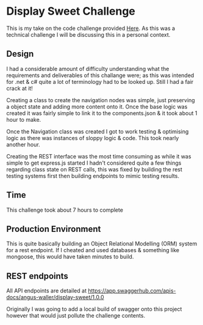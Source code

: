 # Display Sweet Challenge
This is my take on the code challenge provided [Here](CodeChallenge.md). As this was a technical challenge I will be discussing this in a personal context.

## Design
I had a considerable amount of difficulty understanding what the requirements and deliverables of this challange were; as this was intended for .net & c# quite a lot of terminology had to be looked up. Still I had a fair crack at it!

Creating a class to create the navigation nodes was simple, just preserving a object state and adding more content onto it. 
Once the base logic was created it was fairly simple to link it to the components.json & it took about 1 hour to make.

Once the Navigation class was created I got to work testing & optimising logic as there was instances of sloppy logic & code. This took nearly another hour.

Creating the REST interface was the most time consuming as while it was simple to get express.js started I hadn't considered quite a few things regarding class state on REST calls,
this was fixed by building the rest testing systems first then building endpoints to mimic testing results. 

## Time  
This challenge took about 7 hours to complete

## Production Environment
This is quite basically building an Object Relational Modelling (ORM) system for a rest endpoint. If I cheated and used databases & something like mongoose, this would have taken minutes to build.

## REST endpoints
All API endpoints are detailed at https://app.swaggerhub.com/apis-docs/angus-waller/display-sweet/1.0.0

Originally I was going to add a local build of swagger onto this project however that would just pollute the challenge contents. 